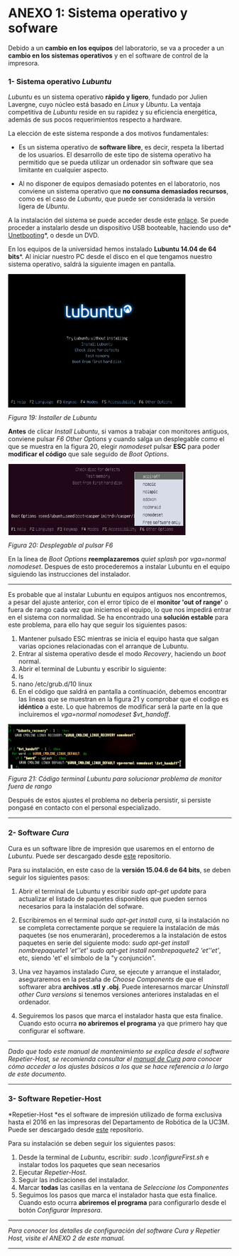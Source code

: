 # ANEXO 1: Sistema operativo y sofware

Debido a un **cambio en los equipos** del laboratorio, se va a proceder a un **cambio en los sistemas operativos** y en el software de control de la impresora.


### 1- Sistema operativo *Lubuntu*
*Lubuntu* es un sistema operativo **rápido y ligero**, fundado por Julien Lavergne, cuyo núcleo está basado en *Linux* y *Ubuntu*. La ventaja competitiva de *Lubuntu* reside en su rapidez y su eficiencia energética, además de sus pocos requerimientos respecto a  hardware.

La elección de este sistema responde a dos motivos fundamentales:

* Es un sistema operativo de **software libre**, es decir, respeta la libertad de los usuarios. El desarrollo de este tipo de sistema operativo ha permitido que se pueda utilizar un ordenador sin software que sea limitante en cualquier aspecto.

* Al no disponer de equipos demasiado potentes en el laboratorio, nos conviene un sistema operativo que **no consuma demasiados recursos**, como es el caso de *Lubuntu*, que puede ser considerada la versión ligera de *Ubuntu*.

A la instalación del sistema se puede acceder desde este [enlace](https://help.ubuntu.com/community/Lubuntu/GetLubuntu). Se puede proceder a instalarlo desde un dispositivo USB booteable, haciendo uso de* [Unetbooting](https://unetbootin.github.io/)*, o desde un DVD.

En los equipos de la universidad hemos instalado **Lubuntu 14.04 de 64 bits***. Al iniciar nuestro PC desde el disco en el que tengamos nuestro sistema operativo, saldrá la siguiente imagen en pantalla.

<img src="lub1.png" alt="lub1" height="300" width="400" align="middle">

*Figura 19: Installer de Lubuntu*

**Antes** de clicar *Install Lubuntu*, si vamos a trabajar con monitores antiguos, conviene pulsar *F6 Other Options* y cuando salga un desplegable como el que se muestra en la figura 20, elegir *nomodeset* pulsar **ESC** para poder **modificar el código** que sale seguido de *Boot Options*.

<img src="lub2.jpg" alt="lub1" height="160" width="400" align="middle">

*Figura 20: Desplegable al pulsar F6*

En la linea de *Boot Options* **reemplazaremos** *quiet splash* por *vga=normal nomodeset*. Despues de esto procederemos a instalar Lubuntu en el equipo siguiendo las instrucciones del instalador.

---

Es probable que al instalar Lubuntu en equipos antiguos nos encontremos, a pesar del ajuste anterior, con el error típico de el **monitor 'out of range'** o fuera de rango cada vez que iniciemos el equipo, lo que nos impedirá entrar en el sistema con normalidad. Se ha encontrado una **solución estable** para este problema, para ello hay que seguir los siguientes pasos:

1. Mantener pulsado ESC mientras se inicia el equipo hasta que salgan varias opciones relacionadas con el arranque de Lubuntu.
2. Entrar al sistema operativo desde el modo *Recovery*, haciendo un *boot* normal.
3. Abrir el terminal de Lubuntu y escribir lo siguiente:
 1. ls 
 2. nano /etc/grub.d/10 linux
4. En el código que saldrá en pantalla a continuación, debemos encontrar las lineas que se muestran en la figura 21 y comprobar que el codigo es **idéntico** a este. Lo que habremos de modificar será la parte en la que incluiremos el *vga=normal nomodeset \$vt_handoff*.

<img src="lub3.JPG" alt="lub3" height="100" width="400" align="middle">

*Figura 21: Código terminal Lubuntu para solucionar problema de monitor fuera de rango*

Después de estos ajustes el problema no debería persistir, si persiste pongasé en contacto con el personal especializado.


---


 



### 2- Software *Cura*

Cura es un software libre de impresión que usaremos en el entorno de *Lubuntu*. Puede ser descargado desde [este](https://ultimaker.com/en/products/cura-software/list) repositorio.

Para su instalación, en este caso de la **versión 15.04.6 de 64 bits**, se deben seguir los siguientes pasos:

1. Abrir el terminal de Lubuntu y escribir *sudo apt-get update* para actualizar el listado de paquetes disponibles que pueden sernos necesarios para la instalación del sofware.

2. Escribiremos en el terminal *sudo apt-get install cura*, si la instalación no se completa correctamente porque se requiere la instalación de más paquetes (se nos enumerarán), procederemos a la instalación de estos paquetes en serie del siguiente modo: *sudo apt-get install nombrepaquete1 'et''et' sudo apt-get install nombrepaquete2 'et''et'*, etc, siendo 'et' el símbolo de la "y conjunción".

2. Una vez hayamos instalado *Cura*, se ejecute y arranque el instalador, aseguraremos en la pestaña de *Choose Components* de que el softwarer abra **archivos .stl y .obj**. Puede interesarnos marcar *Uninstall other Cura versions* si tenemos versiones anteriores instaladas en el ordenador.

3. Seguiremos los pasos que marca el instalador hasta que esta finalice. Cuando esto ocurra **no abriremos el programa** ya que primero hay que configurar el software.



---

*Dado que todo este manual de mantenimiento se explica desde el software Repetier-Host, se recomienda consultar el [manual de Cura](http://www.zonamaker.com/index.php/impresion-3d/software-imp3d/manual-de-cura) para conocer cómo acceder a los ajustes básicos a los que se hace referencia a lo largo de este documento.*


---


### 3- Software Repetier-Host

*Repetier-Host *es el software de impresión utilizado de forma exclusiva hasta el 2016 en las impresoras del Departamento de Robótica de la UC3M. Puede ser descargado desde [este](https://www.repetier.com/downloads/)  repositorio.

Para su instalación se deben seguir los siguientes pasos:

1. Desde la terminal de *Lubuntu*, escribir: *sudo .\configureFirst.sh* e instalar todos los paquetes que sean necesarios
2. Ejecutar *Repetier-Host*.
1. Seguir las indicaciones del instalador.
2. Marcar **todas** las casillas en la ventana de *Seleccione los Componentes*
3. Seguimos los pasos que marca el instalador hasta que esta finalice. Cuando esto ocurra **abriremos el programa** para configurarlo desde el botón *Configurar Impresora*.


---

*Para conocer los detalles de configuración del software Cura y Repetier Host, visite el ANEXO 2 de este manual.*


---



